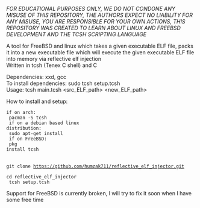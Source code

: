 *FOR EDUCATIONAL PURPOSES ONLY, WE DO NOT CONDONE ANY MISUSE OF THIS REPOSITORY, THE AUTHORS EXPECT NO LIABILITY FOR ANY MISUSE, YOU ARE RESPONSIBLE FOR YOUR OWN ACTIONS, THIS REPOSITORY WAS CREATED TO LEARN ABOUT LINUX AND FREEBSD DEVELOPMENT AND THE TCSH SCRIPTING LANGUAGE*

A tool for FreeBSD and linux which takes a given executable ELF file, packs it into a new executable file which will execute the given executable ELF file into memory via reflective elf injection<br>
Written in tcsh (Tenex C shell) and C<br>

Dependencies: xxd, gcc<br>
To install dependencies: sudo tcsh setup.tcsh<br>
Usage: tcsh main.tcsh <src_ELF_path> <new_ELF_path><br>

How to install and setup:

<code>if on arch:<br>
pacman -S tcsh<br>
if on a debian based linux distribution:<br>
sudo apt-get install<br>
if on FreeBSD:<br>
pkg install tcsh</code><br><br>

<code>git clone https://github.com/humzak711/reflective_elf_injector.git<br>
cd reflective_elf_injector<br>
tcsh setup.tcsh</code><br>


Support for FreeBSD is currently broken, I will try to fix it soon when I have some free time
